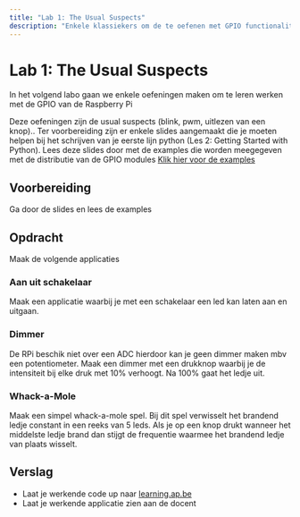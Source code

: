 ```yaml
---
title: "Lab 1: The Usual Suspects"
description: "Enkele klassiekers om de te oefenen met GPIO functionaliteit van de Pi"
---
```

# Lab 1: The Usual Suspects
In het volgend labo gaan we enkele oefeningen maken om te leren werken met de GPIO
van de Raspberry Pi

Deze oefeningen zijn de usual suspects (blink, pwm, uitlezen van een knop)..
Ter voorbereiding zijn er enkele slides aangemaakt die je moeten helpen bij het
schrijven van je eerste lijn python (Les 2: Getting Started with Python). Lees
deze slides door met de examples die worden meegegeven met de distributie van
de GPIO modules
[Klik hier voor de examples](https://sourceforge.net/p/raspberry-gpio-python/wiki/Examples/)

## Voorbereiding
Ga door de slides en lees de examples

## Opdracht
Maak de volgende applicaties

### Aan uit schakelaar

Maak een applicatie waarbij je met een schakelaar een led kan laten aan en
uitgaan.

### Dimmer
De RPi beschik niet over een ADC hierdoor kan je geen dimmer maken mbv een
potentiometer. Maak een dimmer met een drukknop waarbij je de intensiteit bij
elke druk met 10% verhoogt. Na 100% gaat het ledje uit.

### Whack-a-Mole
Maak een simpel whack-a-mole spel. Bij dit spel verwisselt het brandend ledje
constant in een reeks van 5 leds. Als je op een knop drukt wanneer het
middelste ledje brand dan stijgt de frequentie waarmee het brandend ledje van
plaats wisselt.  

## Verslag
* Laat je werkende code up naar [learning.ap.be]()
* Laat je werkende applicatie zien aan de docent



